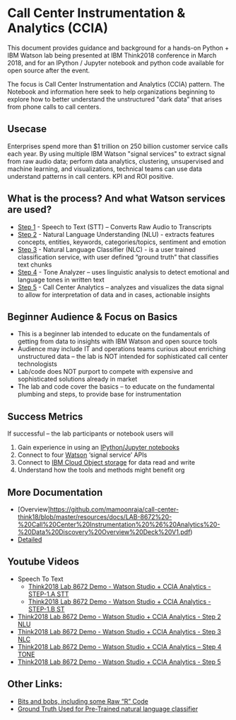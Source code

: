 # Call Center Instrumentation & Analytics (CCIA)

This document provides guidance and background for a hands-on Python + IBM Watson lab being presented at IBM Think2018 conference in March 2018, and for an IPython / Jupyter notebook and python code available for open source after the event.

The focus is Call Center Instrumentation and Analytics (CCIA) pattern.   The Notebook and information here seek to help organizations beginning to explore how to better understand the unstructured "dark data" that arises from phone calls to call centers. 

## Usecase

Enterprises spend more than $1 trillion on 250 billion customer service calls each year.  By using multiple IBM Watson "signal services" to extract signal from raw audio data; perform data analytics, clustering, unsupervised and machine learning, and visualizations, technical teams can use data understand patterns in call centers. KPI and ROI positive.

## What is the process? And what Watson services are used?

- [Step 1](https://github.com/mamoonraja/call-center-think18/blob/master/notebooks/Step1-speech-to-text.ipynb) - Speech to Text (STT) – Converts Raw Audio to Transcripts
- [Step 2](https://github.com/mamoonraja/call-center-think18/blob/master/notebooks/Step2-natural-language-understanding.ipynb) - Natural Language Understanding (NLU) - extracts features concepts, entities, keywords, categories/topics,  sentiment and emotion
- [Step 3](https://github.com/mamoonraja/call-center-think18/blob/master/notebooks/Step3-natural-language-classifier.ipynb) - Natural Language Classifier (NLC) - is a user trained classification service, with user defined “ground truth” that classifies text chunks
- [Step 4](https://github.com/mamoonraja/call-center-think18/blob/master/notebooks/Step4-tone-analysis.ipynb) - Tone Analyzer – uses linguistic analysis to detect emotional and language tones in written text
- [Step 5](https://github.com/mamoonraja/call-center-think18/blob/master/notebooks/Step5-CallCenterAnalytics.ipynb) - Call Center Analytics – analyzes and visualizes the data signal to allow for interpretation of data and in cases, actionable insights

## Beginner Audience & Focus on Basics

-	This is a beginner lab intended to educate on the fundamentals of getting from data to insights with IBM Watson and open source tools 
-	Audience may include IT and operations teams curious about enriching unstructured data – the lab is NOT intended for sophisticated call center technologists 
-	Lab/code does NOT purport to compete with expensive and sophisticated solutions already in market 
-	The lab and code cover the basics – to educate on the fundamental plumbing and steps, to provide base for instrumentation 

## Success Metrics

If successful – the lab participants or notebook users will

1. Gain experience in using an [IPython/Jupyter notebooks](https://ipython.org/notebook.html)
1. Connect to four [Watson](https://www.ibm.com/watson/developer/) ‘signal service’ APIs
1. Connect to [IBM Cloud Object storage](https://www.ibm.com/cloud/object-storage) for data read and write  
1. Understand how the tools and methods might benefit org


## More Documentation
- [Overview]https://github.com/mamoonraja/call-center-think18/blob/master/resources/docs/LAB-8672%20-%20Call%20Center%20Instrumentation%20%26%20Analytics%20-%20Data%20Discovery%20Overview%20Deck%20V1.pdf)
- [Detailed](https://github.com/mamoonraja/call-center-think18/blob/master/resources/docs/Call%20Center%20Instrumentation%20%26%20Analytics%20-%20Watson-Call-Center-Think18%20Documentation%20V1.pdf)

## Youtube Videos

- Speech To Text 
  - [Think2018 Lab 8672 Demo - Watson Studio + CCIA Analytics - STEP-1.A STT](https://youtu.be/CbB6dBRz07k)
  - [Think2018 Lab 8672 Demo - Watson Studio + CCIA Analytics - STEP-1.B ST](https://youtu.be/tREgpDNt9Jk)
- [Think2018 Lab 8672 Demo - Watson Studio + CCIA Analytics - Step 2 NLU](https://youtu.be/nrezUTCKf2k)
- [Think2018 Lab 8672 Demo - Watson Studio + CCIA Analytics - Step 3 NLC](https://youtu.be/z6NAjlfAFZ8)
- [Think2018 Lab 8672 Demo - Watson Studio + CCIA Analytics – Step 4 TONE](https://youtu.be/HR2PvL3CBn0)
- [Think2018 Lab 8672 Demo - Watson Studio + CCIA Analytics - Step 5]()


## Other Links:

- [Bits and bobs, including some Raw “R” Code](https://github.com/rustyoldrake/call_center_instrumentation_analytics)
- [Ground Truth Used for Pre-Trained natural language classifier](https://github.com/rustyoldrake/call_center_instrumentation_analytics/blob/master/call_center_gt_NLC_V2.csv)
